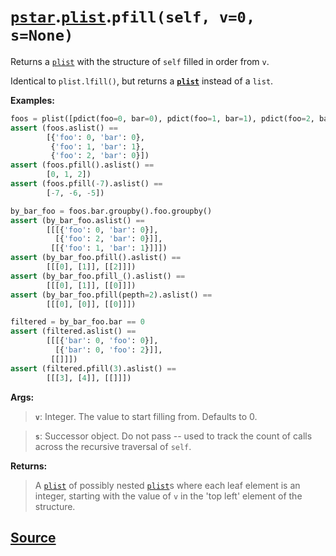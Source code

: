 # [`pstar`](./pstar.md).[`plist`](./pstar_plist.md).`pfill(self, v=0, s=None)`

Returns a [`plist`](./pstar_plist.md) with the structure of `self` filled in order from `v`.

Identical to `plist.lfill()`, but returns a **[`plist`](./pstar_plist.md)** instead of a `list`.

**Examples:**
```python
foos = plist([pdict(foo=0, bar=0), pdict(foo=1, bar=1), pdict(foo=2, bar=0)])
assert (foos.aslist() ==
        [{'foo': 0, 'bar': 0},
         {'foo': 1, 'bar': 1},
         {'foo': 2, 'bar': 0}])
assert (foos.pfill().aslist() ==
        [0, 1, 2])
assert (foos.pfill(-7).aslist() ==
        [-7, -6, -5])

by_bar_foo = foos.bar.groupby().foo.groupby()
assert (by_bar_foo.aslist() ==
        [[[{'foo': 0, 'bar': 0}],
          [{'foo': 2, 'bar': 0}]],
         [[{'foo': 1, 'bar': 1}]]])
assert (by_bar_foo.pfill().aslist() ==
        [[[0], [1]], [[2]]])
assert (by_bar_foo.pfill_().aslist() ==
        [[[0], [1]], [[0]]])
assert (by_bar_foo.pfill(pepth=2).aslist() ==
        [[[0], [0]], [[0]]])

filtered = by_bar_foo.bar == 0
assert (filtered.aslist() ==
        [[[{'bar': 0, 'foo': 0}],
          [{'bar': 0, 'foo': 2}]],
         [[]]])
assert (filtered.pfill(3).aslist() ==
        [[[3], [4]], [[]]])
```

**Args:**

>    **`v`**: Integer. The value to start filling from. Defaults to 0.

>    **`s`**: Successor object. Do not pass -- used to track the count of calls
>       across the recursive traversal of `self`.

**Returns:**

>    A [`plist`](./pstar_plist.md) of possibly nested [`plist`](./pstar_plist.md)s where each leaf element is an integer,
>    starting with the value of `v` in the 'top left' element of the structure.



## [Source](../pstar/pstar.py#L5259-L5311)